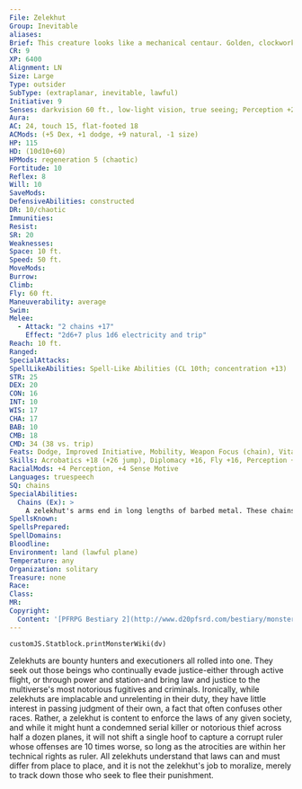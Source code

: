 ```yaml
---
File: Zelekhut
Group: Inevitable
aliases: 
Brief: This creature looks like a mechanical centaur. Golden, clockwork wings sprout from its back, and its arms end in barbed chains.
CR: 9
XP: 6400
Alignment: LN
Size: Large
Type: outsider
SubType: (extraplanar, inevitable, lawful)
Initiative: 9
Senses: darkvision 60 ft., low-light vision, true seeing; Perception +20
Aura: 
AC: 24, touch 15, flat-footed 18
ACMods: (+5 Dex, +1 dodge, +9 natural, -1 size)
HP: 115
HD: (10d10+60)
HPMods: regeneration 5 (chaotic)
Fortitude: 10
Reflex: 8
Will: 10
SaveMods: 
DefensiveAbilities: constructed
DR: 10/chaotic
Immunities: 
Resist: 
SR: 20
Weaknesses: 
Space: 10 ft.
Speed: 50 ft.
MoveMods: 
Burrow: 
Climb: 
Fly: 60 ft.
Maneuverability: average
Swim: 
Melee: 
  - Attack: "2 chains +17"
    Effect: "2d6+7 plus 1d6 electricity and trip"
Reach: 10 ft.
Ranged: 
SpecialAttacks: 
SpellLikeAbilities: Spell-Like Abilities (CL 10th; concentration +13)  Constant-true seeing   At Will-clairaudience/clairvoyance, dimensional anchor, dispel magic, fear (DC 17), hold person (DC 16), locate creature   3/day-hold monster (DC 18), mark of justice   1/week-lesser geas (DC 17)
STR: 25
DEX: 20
CON: 16
INT: 10
WIS: 17
CHA: 17
BAB: 10
CMB: 18
CMD: 34 (38 vs. trip)
Feats: Dodge, Improved Initiative, Mobility, Weapon Focus (chain), Vital Strike
Skills: Acrobatics +18 (+26 jump), Diplomacy +16, Fly +16, Perception +20, Sense Motive +20, Survival +16
RacialMods: +4 Perception, +4 Sense Motive
Languages: truespeech
SQ: chains
SpecialAbilities:
  Chains (Ex): >
    A zelekhut's arms end in long lengths of barbed metal. These chains deal slashing damage and 1d6 points of electricity damage with each hit.
SpellsKnown: 
SpellsPrepared: 
SpellDomains: 
Bloodline: 
Environment: land (lawful plane)
Temperature: any
Organization: solitary
Treasure: none
Race: 
Class: 
MR: 
Copyright:
  Content: '[PFRPG Bestiary 2](http://www.d20pfsrd.com/bestiary/monster-listings/outsiders/inevitable/inevitable-zelekhut)'
---
```

```dataviewjs
customJS.Statblock.printMonsterWiki(dv)
```
Zelekhuts are bounty hunters and executioners all rolled into one. They seek out those beings who continually evade justice-either through active flight, or through power and station-and bring law and justice to the multiverse's most notorious fugitives and criminals.  Ironically, while zelekhuts are implacable and unrelenting in their duty, they have little interest in passing judgment of their own, a fact that often confuses other races. Rather, a zelekhut is content to enforce the laws of any given society, and while it might hunt a condemned serial killer or notorious thief across half a dozen planes, it will not shift a single hoof to capture a corrupt ruler whose offenses are 10 times worse, so long as the atrocities are within her technical rights as ruler. All zelekhuts understand that laws can and must differ from place to place, and it is not the zelekhut's job to moralize, merely to track down those who seek to flee their punishment.
